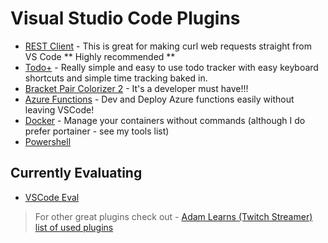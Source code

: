 # Visual Studio Code Plugins

* [REST Client](https://marketplace.visualstudio.com/items?itemName=humao.rest-client) - This is great for making curl web requests straight from VS Code ** Highly recommended **
* [Todo+](https://marketplace.visualstudio.com/items?itemName=fabiospampinato.vscode-todo-plus) - Really simple and easy to use todo tracker with easy keyboard shortcuts and simple time tracking baked in.
* [Bracket Pair Colorizer 2](https://marketplace.visualstudio.com/items?itemName=CoenraadS.bracket-pair-colorizer-2) - It's a developer must have!!!
* [Azure Functions](https://marketplace.visualstudio.com/items?itemName=ms-azuretools.vscode-azurefunctions) - Dev and Deploy Azure functions easily without leaving VSCode!
* [Docker](https://marketplace.visualstudio.com/items?itemName=ms-azuretools.vscode-docker) - Manage your containers without commands (although I do prefer portainer - see my tools list)
* [Powershell](https://marketplace.visualstudio.com/items?itemName=ms-vscode.PowerShell)

## Currently Evaluating

* [VSCode Eval](https://marketplace.visualstudio.com/items?itemName=expixel.vscode-eval)

> For other great plugins check out - [Adam Learns (Twitch Streamer) list of used plugins ](https://blog.bot.land/2018/09/visual-studio-code/)